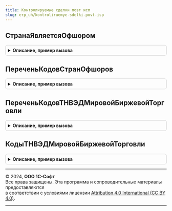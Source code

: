 ```yaml
---
title: Контролируемые сделки повт исп
slug: erp_uh/kontroliruemye-sdelki-povt-isp
---
```



## СтранаЯвляетсяОфшором
<details style="margin: 1em 0; padding: 0.5em; border: 1px solid #ccc; border-radius: 6px;">

<summary style="font-weight: bold; cursor: pointer;">Описание, пример вызова</summary>

```bsl

// Определяет принадлежит ли страна к списку стран офшоров на основании макета на дату.
// (см. общий макет ПереченьОфшоров).
// Параметры:
//	ДатаЗапроса - Дата, Неопределено - Дата проверки действия офшорных территорий.
//	Страна - СправочникСсылка.СтраныМира.
//	УчитыватьНалоговыйПериод - Булево - в случае Истина дата проверки устанавливается на начало года.
// Возвращаемое значение:
//	Булево - Истина, если код переданной страны найден в макете "Перечень офшоров", Ложь - в противном случае.
Функция СтранаЯвляетсяОфшором(Знач ДатаЗапроса, Страна, УчитыватьНалоговыйПериод = Истина) Экспорт
```

Пример вызова
```bsl
Результат = КонтролируемыеСделкиПовтИсп.СтранаЯвляетсяОфшором(ДатаЗапроса, Страна, УчитыватьНалоговыйПериод);
```
</details>

## ПереченьКодовСтранОфшоров
<details style="margin: 1em 0; padding: 0.5em; border: 1px solid #ccc; border-radius: 6px;">

<summary style="font-weight: bold; cursor: pointer;">Описание, пример вызова</summary>

```bsl

// Возвращает список кодов стран офшоров.
// (см. общий макет ПереченьОфшоров).
// ОтчетныйГод - Дата, Неопределено.
// Возвращаемое значение:
// Массив - список кодов из макета "Перечень офшоров".
Функция ПереченьКодовСтранОфшоров(Знач ОтчетныйГод) Экспорт
```

Пример вызова
```bsl
Результат = КонтролируемыеСделкиПовтИсп.ПереченьКодовСтранОфшоров(ОтчетныйГод) 
```
</details>

## ПереченьКодовТНВЭДМировойБиржевойТорговли
<details style="margin: 1em 0; padding: 0.5em; border: 1px solid #ccc; border-radius: 6px;">

<summary style="font-weight: bold; cursor: pointer;">Описание, пример вызова</summary>

```bsl

// Возвращает список кодов ТНВЭД, которые принадлежат к товарам мировой биржевой торговли, на основании макета.
// (см. макет Обработка.ПомощникПодготовкиУведомленияОКонтролируемыхСделках.ТоварыМировойБиржевойТорговли).
// Параметры:
// ОтчетныйГод - Дата - отчетный год, за который формируется уведомление и по которому необходимо определять действующие
// 		товары мировой биржевой торговли.
// Возвращаемое значение:
// Массив - список кодов из макета "Товары мировой биржевой торговли".
Функция ПереченьКодовТНВЭДМировойБиржевойТорговли(ОтчетныйГод) Экспорт
```

Пример вызова
```bsl
Результат = КонтролируемыеСделкиПовтИсп.ПереченьКодовТНВЭДМировойБиржевойТорговли(ОтчетныйГод) 
```
</details>

## КодыТНВЭДМировойБиржевойТорговли
<details style="margin: 1em 0; padding: 0.5em; border: 1px solid #ccc; border-radius: 6px;">

<summary style="font-weight: bold; cursor: pointer;">Описание, пример вызова</summary>

```bsl

// Возвращает таблицу кодов ТНВЭД, которые принадлежат к товарам мировой биржевой торговли, на основании макета.
// (см. макет Обработка.ПомощникПодготовкиУведомленияОКонтролируемыхСделках.ТоварыМировойБиржевойТорговлиXML).
// Возвращаемое значение:
//	ТаблицаЗначений:
//		* СсылкаТНВЭД - Справочник.КлассификаторТНВЭД - ссылка на классификатор кодов ТНВЭД
//		* ДатаНачалаДействия - Дата - дата начала действия
//		* ДатаОкончанияДействия - Дата - дата окончания действия.
//
Функция КодыТНВЭДМировойБиржевойТорговли() Экспорт
```

Пример вызова
```bsl
Результат = КонтролируемыеСделкиПовтИсп.КодыТНВЭДМировойБиржевойТорговли() 
```
</details>

---

© 2024, **ООО 1С-Софт**  
Все права защищены. Эта программа и сопроводительные материалы предоставляются  
в соответствии с условиями лицензии [Attribution 4.0 International (CC BY 4.0)](https://creativecommons.org/licenses/by/4.0/legalcode).

---

